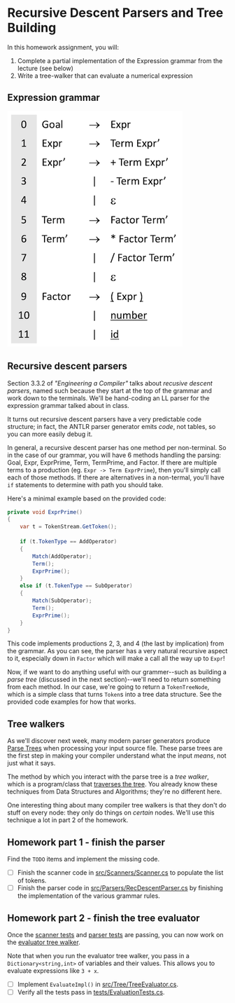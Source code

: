 # Recursive Descent Parsers and Tree Building

In this homework assignment, you will:

1. Complete a partial implementation of the Expression grammar from the lecture (see below)
1. Write a tree-walker that can evaluate a numerical expression

## Expression grammar

![expression grammar](grammar.png)

## Recursive descent parsers

Section 3.3.2 of _"Engineering a Compiler"_ talks about _recusive descent parsers_, named such because they start at the top of the grammar and work down to the terminals. We'll be hand-coding an LL parser for the expression grammar talked about in class.

It turns out recursive descent parsers have a very predictable code structure; in fact, the ANTLR parser generator emits _code_, not tables, so you can more easily debug it.

In general, a recursive descent parser has one method per non-terminal. So in the case of our grammar, you will have 6 methods handling the parsing: Goal, Expr, ExprPrime, Term, TermPrime, and Factor. If there are multiple terms to a production (eg. `Expr -> Term ExprPrime`), then you'll simply call each of those methods. If there are alternatives in a non-termal, you'll have `if` statements to determine with path you should take.

Here's a minimal example based on the provided code:

```csharp
private void ExprPrime()
{
    var t = TokenStream.GetToken();

    if (t.TokenType == AddOperator)
    {
        Match(AddOperator);
        Term();
        ExprPrime();
    }
    else if (t.TokenType == SubOperator)
    {
        Match(SubOperator);
        Term();
        ExprPrime();
    }
}
```

This code implements productions 2, 3, and 4 (the last by implication) from the grammar. As you can see, the parser has a very natural recursive aspect to it, especially down in `Factor` which will make a call all the way up to `Expr`!

Now, if we want to do anything useful with our grammer--such as building a _parse tree_ (discussed in the next section)--we'll need to return something from each method. In our case, we're going to return a `TokenTreeNode`, which is a simple class that turns `Token`s into a tree data structure. See the provided code examples for how that works.

## Tree walkers

As we'll discover next week, many modern parser generators produce [Parse Trees](https://en.wikipedia.org/wiki/Parse_tree) when processing your input source file. These parse trees are the first step in making your compiler understand what the input _means_, not just what it says.

The method by which you interact with the parse tree is a _tree walker_, which is a program/class that [traverses the tree](https://en.wikipedia.org/wiki/Tree_traversal). You already know these techniques from Data Structures and Algorithms; they're no different here.

One interesting thing about many compiler tree walkers is that they don't do stuff on every node: they only do things on _certain_ nodes. We'll use this technique a lot in part 2 of the homework.

## Homework part 1 - finish the parser

Find the `TODO` items and implement the missing code.

-   [ ] Finish the scanner code in [src/Scanners/Scanner.cs](src/Scanners/Scanner.cs) to populate the list of tokens.
-   [ ] Finish the parser code in [src/Parsers/RecDescentParser.cs](src/Parsers/RecDescentParser.cs) by finishing the implementation of the various grammar rules.

## Homework part 2 - finish the tree evaluator

Once the [scanner tests](tests/BasicScannerTests.cs) and [parser tests](tests/BasicParserTests.cs) are passing, you can now work on the [evaluator tree walker](src/Tree/TreeEvaluator.cs).

Note that when you run the evaluator tree walker, you pass in a `Dictionary<string,int>` of variables and their values. This allows you to evaluate expressions like `3 + x`.

-   [ ] Implement `EvaluateImpl()` in [src/Tree/TreeEvaluator.cs](src/Tree/TreeEvaluator.cs).
-   [ ] Verify all the tests pass in [tests/EvaluationTests.cs](tests/EvaluationTests.cs).
